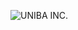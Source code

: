 
![UNIBA INC.](https://cloud.githubusercontent.com/assets/291185/23938586/4447ca6c-09a0-11e7-87b7-1c83762929df.png)
